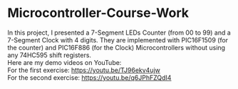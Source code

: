 # Microcontroller-Course-Work
In this project, I presented a 7-Segment LEDs Counter (from 00 to 99) and a 7-Segment Clock with 4 digits. They are implemented with PIC16F1509 (for the counter) and PIC16F886 (for the Clock) Microcontrollers without using any 74HC595 shift registers.\
Here are my demo videos on YouTube:\
For the first exercise:  https://youtu.be/TJ96ekv4ujw \
For the second exercise: https://youtu.be/q6JPhFZQdI4
